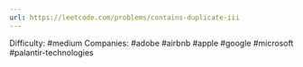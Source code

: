 ```yaml
---
url: https://leetcode.com/problems/contains-duplicate-iii
---
```


Difficulty: #medium
Companies: #adobe #airbnb #apple #google #microsoft #palantir-technologies